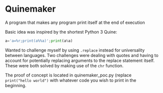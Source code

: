 # Quinemaker
A program that makes any program print itself at the end of execution

Basic idea was inspired by the shortest Python 3 Quine:
```py
a='a=%r;print(a%%a)';print(a%a)
```

Wanted to challenge myself by using `.replace` instead for universality between languages. Two challenges were dealing with quotes and having to account for potentially replacing arguments to the replace statement itself. These were both solved by making use of the `chr` function.

The proof of concept is located in quinemaker_poc.py (replace `print("hello world")` with whatever code you wish to print in the beginning.
